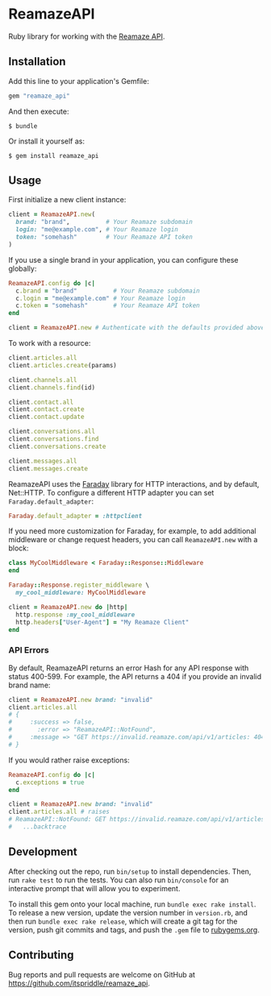 # ReamazeAPI

Ruby library for working with the [Reamaze API][].

[Reamaze API]: https://www.reamaze.com/api

## Installation

Add this line to your application's Gemfile:

```ruby
gem "reamaze_api"
```

And then execute:

    $ bundle

Or install it yourself as:

    $ gem install reamaze_api

## Usage

First initialize a new client instance:

```ruby
client = ReamazeAPI.new(
  brand: "brand",          # Your Reamaze subdomain
  login: "me@example.com", # Your Reamaze login
  token: "somehash"        # Your Reamaze API token
)
```

If you use a single brand in your application, you can configure these
globally:

```ruby
ReamazeAPI.config do |c|
  c.brand = "brand"          # Your Reamaze subdomain
  c.login = "me@example.com" # Your Reamaze login
  c.token = "somehash"       # Your Reamaze API token
end

client = ReamazeAPI.new # Authenticate with the defaults provided above
```

To work with a resource:

```ruby
client.articles.all
client.articles.create(params)

client.channels.all
client.channels.find(id)

client.contact.all
client.contact.create
client.contact.update

client.conversations.all
client.conversations.find
client.conversations.create

client.messages.all
client.messages.create
```

ReamazeAPI uses the [Faraday][] library for HTTP interactions, and by default,
Net::HTTP. To configure a different HTTP adapter you can set
`Faraday.default_adapter`:

```ruby
Faraday.default_adapter = :httpclient
```

If you need more customization for Faraday, for example, to add additional
middleware or change request headers, you can call `ReamazeAPI.new` with a
block:

```ruby
class MyCoolMiddleware < Faraday::Response::Middleware
end

Faraday::Response.register_middleware \
  my_cool_middleware: MyCoolMiddleware

client = ReamazeAPI.new do |http|
  http.response :my_cool_middleware
  http.headers["User-Agent"] = "My Reamaze Client"
end
```

[Faraday]: https://github.com/lostisland/faraday

### API Errors

By default, ReamazeAPI returns an error Hash for any API response with status
400-599. For example, the API returns a 404 if you provide an invalid brand
name:

```ruby
client = ReamazeAPI.new brand: "invalid"
client.articles.all
# {
#     :success => false,
#       :error => "ReamazeAPI::NotFound",
#     :message => "GET https://invalid.reamaze.com/api/v1/articles: 404"
# }
```

If you would rather raise exceptions:

```ruby
ReamazeAPI.config do |c|
  c.exceptions = true
end

client = ReamazeAPI.new brand: "invalid"
client.articles.all # raises
# ReamazeAPI::NotFound: GET https://invalid.reamaze.com/api/v1/articles: 404
#   ...backtrace
```

## Development

After checking out the repo, run `bin/setup` to install dependencies. Then,
run `rake test` to run the tests. You can also run `bin/console` for an
interactive prompt that will allow you to experiment.

To install this gem onto your local machine, run `bundle exec rake install`.
To release a new version, update the version number in `version.rb`, and then
run `bundle exec rake release`, which will create a git tag for the version,
push git commits and tags, and push the `.gem` file to
[rubygems.org](https://rubygems.org).

## Contributing

Bug reports and pull requests are welcome on GitHub at
https://github.com/itspriddle/reamaze_api.

